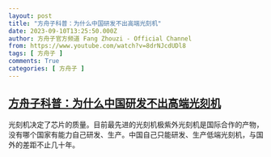 ```yaml
---
layout: post
title: "方舟子科普：为什么中国研发不出高端光刻机"
date: 2023-09-10T13:25:50.000Z
author: 方舟子官方频道 Fang Zhouzi - Official Channel
from: https://www.youtube.com/watch?v=8drNJcdUDl8
tags: [ 方舟子 ]
comments: True
categories: [ 方舟子 ]
---
```

<!--1694352350000-->
[方舟子科普：为什么中国研发不出高端光刻机](https://www.youtube.com/watch?v=8drNJcdUDl8)
------

<div>
光刻机决定了芯片的质量。目前最先进的光刻机极紫外光刻机是国际合作的产物，没有哪个国家有能力自己研发、生产。中国自己只能研发、生产低端光刻机，与国外的差距不止几十年。
</div>
